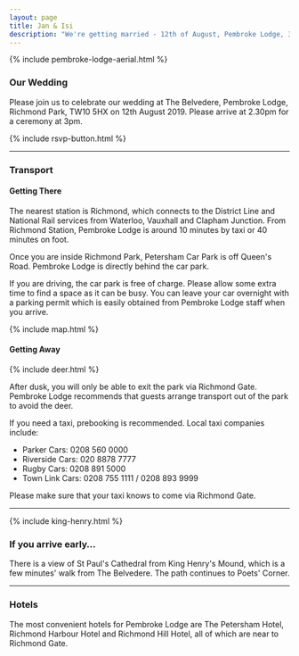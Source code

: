 ```yaml
---
layout: page
title: Jan & Isi
description: "We're getting married - 12th of August, Pembroke Lodge, 3pm"
---
```


{% include pembroke-lodge-aerial.html %}

### Our Wedding

Please join us to celebrate our wedding at The Belvedere, Pembroke Lodge,
Richmond Park, TW10 5HX on 12th August 2019. Please arrive at 2.30pm for a
ceremony at 3pm.

{% include rsvp-button.html %}

---

### Transport

#### Getting There

The nearest station is Richmond, which connects to the District Line and
National Rail services from Waterloo, Vauxhall and Clapham Junction. From
Richmond Station, Pembroke Lodge is around 10 minutes by taxi or 40 minutes on
foot.

Once you are inside Richmond Park, Petersham Car Park is off
Queen's Road. Pembroke Lodge is directly behind the car park.

If you are driving, the car park is free of charge. Please allow some extra
time to find a space as it can be busy. You can leave your car overnight with a
parking permit which is easily obtained from Pembroke Lodge staff when you
arrive.

{% include map.html %}

#### Getting Away

{% include deer.html %}

After dusk, you will only be able to exit the park via Richmond Gate. Pembroke
Lodge recommends that guests arrange transport out of the park to avoid the
deer.

If you need a taxi, prebooking is recommended. Local taxi companies
include:

- Parker Cars: 0208 560 0000
- Riverside Cars: 020 8878 7777
- Rugby Cars: 0208 891 5000
- Town Link Cars: 0208 755 1111 / 0208 893 9999

Please make sure that your taxi knows to come via Richmond Gate.

---

{% include king-henry.html %}

### If you arrive early…

There is a view of St Paul's Cathedral from King Henry's Mound, which is a few
minutes' walk from The Belvedere. The path continues to Poets' Corner.

---

### Hotels

The most convenient hotels for Pembroke Lodge are The Petersham Hotel, Richmond
Harbour Hotel and Richmond Hill Hotel, all of which are near to Richmond Gate.
